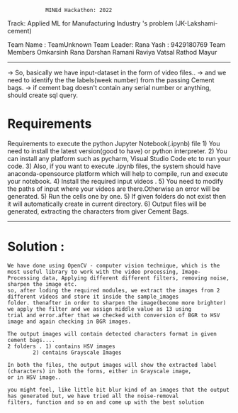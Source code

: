 				MINEd Hackathon: 2022

Track: Applied ML for Manufacturing Industry 's problem (JK-Lakshami-cement)

Team Name : TeamUnknown
Team Leader: Rana Yash : 9429180769
Team Members
Omkarsinh Rana
Darshan Ramani
Raviya Vatsal
Rathod Mayur

--------------------------------------------------------
-> So, basically we have input-dataset in the form of video files..
-> and we need to identify the the labels(week number) from the passing Cement bags.
-> if cement bag doesn't contain any serial number or anything, should create sql query.

# Requirements
Requirements to execute the python Jupyter Notebook(.ipynb) file
	1) You need to install the latest version(good to have) or python interpreter. 
	2) You can install any platform such as pycharm, Visual Studio Code etc to run your code.
	3) Also, if you want to execute .ipynb files, the system should have anaconda-opensource platform which 
		will help to compile, run and execute your notebook.
	4) Install the required input videos .
	5) You need to modify the paths of input where your videos are there.Otherwise an error will be generated.
	5) Run the cells one by one.
	5) If given folders do not exist then it will automatically create in current directory.
	6) Output files will be generated, extracting the characters from giver Cement Bags.

---------------------------------------------------------

# Solution :
	We have done using OpenCV - computer vision technique, which is the most useful library to work with the video processing, Image-
	Processing data, Applying different different filters, removing noise, sharpen the image etc.
	so, after loding the required modules, we extract the images from 2 different videos and store it inside the sample_images
	folder. thenafter in order to sharpen the image(become more brighter) we apply the filter and we assign middle value as 13 using 
	trial and error.after that we checked with conversion of BGR to HSV image and again checking in BGR images.
	
	The output images will contain detected characters format in given cement bags....
	2 folders . 1) contains HSV images
		    2) contains Grayscale Images	 

	In both the files, the output images will show the extracted label (characters) in both the forms, either in Grayscale image,	
	or in HSV image..
	
	you might feel, like little bit blur kind of an images that the output has generated but, we have tried all the noise-removal 
	filters, function and so on and come up with the best solution
